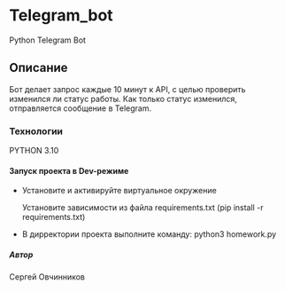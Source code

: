 # Telegram_bot

Python Telegram Bot

## Описание

Бот делает запрос каждые 10 минут к API, с целью проверить изменился ли статус работы.
Как только статус изменился, отправляется сообщение в Telegram.

### Технологии

PYTHON 3.10

#### Запуск проекта в Dev-режиме

- Установите и активируйте виртуальное окружение

    Установите зависимости из файла requirements.txt (pip install -r requirements.txt)

- В дирректории проекта выполните команду: python3 homework.py

##### Автор

Сергей Овчинников

